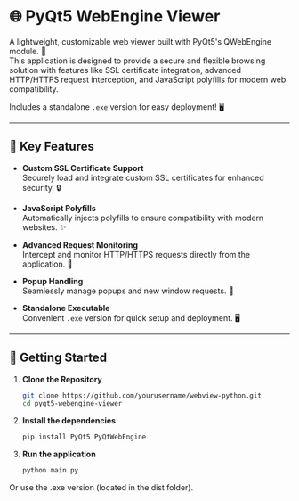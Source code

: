 # 🌐 PyQt5 WebEngine Viewer

A lightweight, customizable web viewer built with PyQt5's QWebEngine module. 🚀  
This application is designed to provide a secure and flexible browsing solution with features like SSL certificate integration, advanced HTTP/HTTPS request interception, and JavaScript polyfills for modern web compatibility.  

Includes a standalone `.exe` version for easy deployment! 🖥️  

---

## 🔑 Key Features

- **Custom SSL Certificate Support**  
  Securely load and integrate custom SSL certificates for enhanced security. 🔒  

- **JavaScript Polyfills**  
  Automatically injects polyfills to ensure compatibility with modern websites. ✨  

- **Advanced Request Monitoring**  
  Intercept and monitor HTTP/HTTPS requests directly from the application. 📡  

- **Popup Handling**  
  Seamlessly manage popups and new window requests. 🔗  

- **Standalone Executable**  
  Convenient `.exe` version for quick setup and deployment. 🖥️  

---

## 🚀 Getting Started

1. **Clone the Repository**  
   ```bash
   git clone https://github.com/yourusername/webview-python.git
   cd pyqt5-webengine-viewer
2. **Install the dependencies**
   ```bash
   pip install PyQt5 PyQtWebEngine
3. **Run the application**
   ```bash
   python main.py

Or use the .exe version (located in the dist folder).
